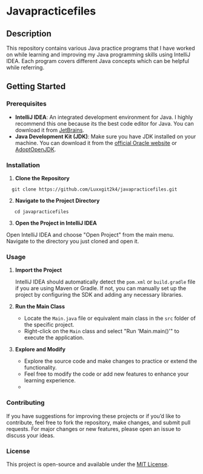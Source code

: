 # Javapracticefiles

## Description

This repository contains various Java practice programs that I have worked on while learning and improving my Java programming skills using IntelliJ IDEA. Each program covers different Java concepts which can be helpful while referring.

## Getting Started

### Prerequisites

- **IntelliJ IDEA**: An integrated development environment for Java. I highly recommend this one because its the best code editor for Java. You can download it from [JetBrains](https://www.jetbrains.com/idea/download/).
- **Java Development Kit (JDK)**: Make sure you have JDK installed on your machine. You can download it from the [official Oracle website](https://www.oracle.com/java/technologies/javase-downloads.html) or [AdoptOpenJDK](https://adoptopenjdk.net/).

### Installation

1. **Clone the Repository**
```
  git clone https://github.com/Luxxgit2k4/javapracticefiles.git
```
2. **Navigate to the Project Directory**

```
   cd javapracticefiles
```
3. **Open the Project in IntelliJ IDEA**

Open IntelliJ IDEA and choose "Open Project" from the main menu. Navigate to the directory you just cloned and open it.

### Usage

1. **Import the Project**
    
    IntelliJ IDEA should automatically detect the `pom.xml` or `build.gradle` file if you are using Maven or Gradle. If not, you can manually set up the project by configuring the SDK and adding any necessary libraries.
    
2. **Run the Main Class**
    
    - Locate the `Main.java` file or equivalent main class in the `src` folder of the specific project.
    - Right-click on the `Main` class and select "Run 'Main.main()'" to execute the application.
3. **Explore and Modify**
    
    - Explore the source code and make changes to practice or extend the functionality.
    - Feel free to modify the code or add new features to enhance your learning experience.
    -
### Contributing

If you have suggestions for improving these projects or if you’d like to contribute, feel free to fork the repository, make changes, and submit pull requests. For major changes or new features, please open an issue to discuss your ideas.

### License

This project is open-source and available under the [MIT License](https://opensource.org/license/mit).
